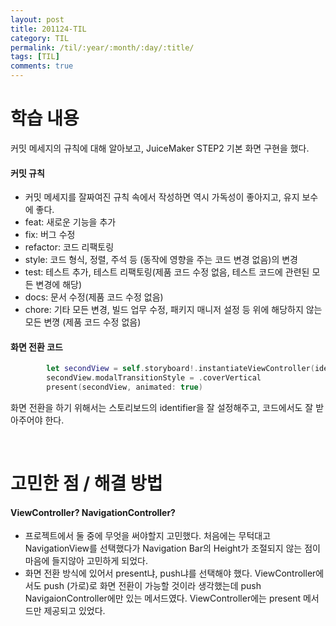 ```yaml
---
layout: post
title: 201124-TIL
category: TIL
permalink: /til/:year/:month/:day/:title/
tags: [TIL]
comments: true
---
```

# 학습 내용
 커밋 메세지의 규칙에 대해 알아보고, JuiceMaker STEP2 기본 화면 구현을 했다.

#### 커밋 규칙
- 커밋 메세지를 잘짜여진 규칙 속에서 작성하면 역시 가독성이 좋아지고, 유지 보수에 좋다.
- feat: 새로운 기능을 추가
- fix: 버그 수정
- refactor: 코드 리팩토링
- style: 코드 형식, 정렬, 주석 등 (동작에 영향을 주는 코드 변경 없음)의 변경
- test: 테스트 추가, 테스트 리팩토링(제품 코드 수정 없음, 테스트 코드에 관련된 모든 변경에 해당)
- docs: 문서 수정(제품 코드 수정 없음)
- chore: 기타 모든 변경, 빌드 업무 수정, 패키지 매니저 설정 등 위에 해당하지 않는 모든 변꼉 (제품 코드 수정 없음)

#### 화면 전환 코드

```swift
        let secondView = self.storyboard!.instantiateViewController(identifier: "SecondVC")
        secondView.modalTransitionStyle = .coverVertical
        present(secondView, animated: true)
```
화면 전환을 하기 위해서는 스토리보드의 identifier을 잘 설정해주고, 코드에서도 잘 받아주어야 한다.

<br>

# 고민한 점 / 해결 방법

#### ViewController? NavigationController?
- 프로젝트에서 둘 중에 무엇을 써야할지 고민했다. 처음에는 무턱대고 NavigationView를 선택했다가 Navigation Bar의 Height가 조절되지 않는 점이 마음에 들지않아 고민하게 되었다.
- 화면 전환 방식에 있어서 present냐, push냐를 선택해야 했다. ViewController에서도 push (가로)로 화면 전환이 가능할 것이라 생각했는데 push NavigaionController에만 있는 메서드였다. ViewController에는 present 메서드만 제공되고 있었다.
